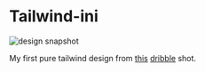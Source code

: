# Tailwind-ini

![design snapshot](https://alkaj.github.io/tailwind-ini/tailwind-ini.png)

My first pure tailwind design from [this](https://dribbble.com/shots/14830289--Exploration-Fashion-Website) [dribble](https://www.dribble.com) shot.
